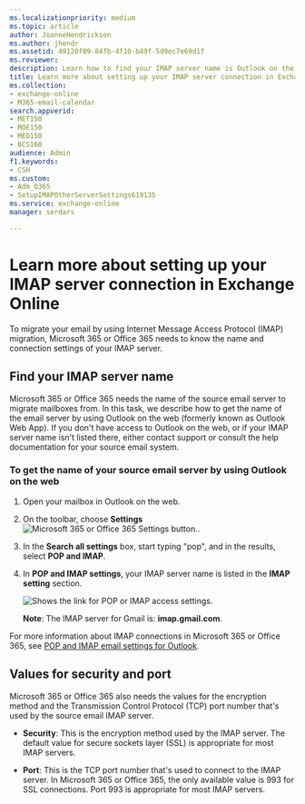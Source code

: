 ```yaml
---
ms.localizationpriority: medium
ms.topic: article
author: JoanneHendrickson
ms.author: jhendr
ms.assetid: 49120f09-84fb-4f10-b49f-5d9ec7e69d1f
ms.reviewer: 
description: Learn how to find your IMAP server name is Outlook on the web (Outlook Web App).
title: Learn more about setting up your IMAP server connection in Exchange Online
ms.collection: 
- exchange-online
- M365-email-calendar
search.appverid:
- MET150
- MOE150
- MED150
- BCS160
audience: Admin
f1.keywords:
- CSH
ms.custom: 
- Adm_O365
- SetupIMAPOtherServerSettings619135
ms.service: exchange-online
manager: serdars

---
```


# Learn more about setting up your IMAP server connection in Exchange Online

To migrate your email by using Internet Message Access Protocol (IMAP) migration, Microsoft 365 or Office 365 needs to know the name and connection settings of your IMAP server.

## Find your IMAP server name

Microsoft 365 or Office 365 needs the name of the source email server to migrate mailboxes from. In this task, we describe how to get the name of the email server by using Outlook on the web (formerly known as Outlook Web App). If you don't have access to Outlook on the web, or if your IMAP server name isn't listed there, either contact support or consult the help documentation for your source email system.

### To get the name of your source email server by using Outlook on the web

1. Open your mailbox in Outlook on the web.

2. On the toolbar, choose **Settings** ![Microsoft 365 or Office 365 Settings button.](../media/a9a59c0f-2e67-4cbf-9438-af273b0d552b.png).

3. In the **Search all settings** box, start typing "pop", and in the results, select **POP and IMAP**.

4. In **POP and IMAP settings**, your IMAP server name is listed in the **IMAP setting** section.

   ![Shows the link for POP or IMAP access settings.](../media/fa54c636-4fd3-4fcd-add3-4e7c69072493.png)

   **Note**: The IMAP server for Gmail is: **imap.gmail.com**.

For more information about IMAP connections in Microsoft 365 or Office 365, see [POP and IMAP email settings for Outlook](https://support.microsoft.com/office/8361e398-8af4-4e97-b147-6c6c4ac95353).

## Values for security and port

Microsoft 365 or Office 365 also needs the values for the encryption method and the Transmission Control Protocol (TCP) port number that's used by the source email IMAP server.

- **Security**: This is the encryption method used by the IMAP server. The default value for secure sockets layer (SSL) is appropriate for most IMAP servers.

- **Port**: This is the TCP port number that's used to connect to the IMAP server. In Microsoft 365 or Office 365, the only available value is 993 for SSL connections. Port 993 is appropriate for most IMAP servers.
